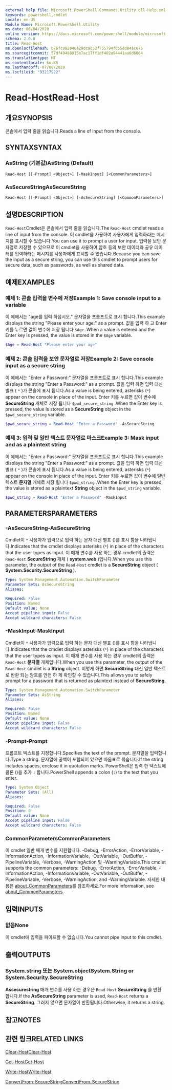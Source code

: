 ```yaml
---
external help file: Microsoft.PowerShell.Commands.Utility.dll-Help.xml
keywords: powershell,cmdlet
Locale: en-US
Module Name: Microsoft.PowerShell.Utility
ms.date: 06/04/2020
online version: https://docs.microsoft.com/powershell/module/microsoft.powershell.utility/read-host?view=powershell-7.1&WT.mc_id=ps-gethelp
schema: 2.0.0
title: Read-Host
ms.openlocfilehash: b76fc092046a29dcad52f755794fd55dd84ac675
ms.sourcegitcommit: 57df49488015e7ac17ff1df402a94441aa6d6064
ms.translationtype: MT
ms.contentlocale: ko-KR
ms.lasthandoff: 07/08/2020
ms.locfileid: "93217922"
---
```

# <span data-ttu-id="39658-103">Read-Host</span><span class="sxs-lookup"><span data-stu-id="39658-103">Read-Host</span></span>

## <span data-ttu-id="39658-104">개요</span><span class="sxs-lookup"><span data-stu-id="39658-104">SYNOPSIS</span></span>
<span data-ttu-id="39658-105">콘솔에서 입력 줄을 읽습니다.</span><span class="sxs-lookup"><span data-stu-id="39658-105">Reads a line of input from the console.</span></span>

## <span data-ttu-id="39658-106">SYNTAX</span><span class="sxs-lookup"><span data-stu-id="39658-106">SYNTAX</span></span>

### <span data-ttu-id="39658-107">AsString (기본값)</span><span class="sxs-lookup"><span data-stu-id="39658-107">AsString (Default)</span></span>

```
Read-Host [[-Prompt] <Object>] [-MaskInput] [<CommonParameters>]
```

### <span data-ttu-id="39658-108">AsSecureString</span><span class="sxs-lookup"><span data-stu-id="39658-108">AsSecureString</span></span>

```
Read-Host [[-Prompt] <Object>] [-AsSecureString] [<CommonParameters>]
```

## <span data-ttu-id="39658-109">설명</span><span class="sxs-lookup"><span data-stu-id="39658-109">DESCRIPTION</span></span>

<span data-ttu-id="39658-110">`Read-Host`Cmdlet은 콘솔에서 입력 줄을 읽습니다.</span><span class="sxs-lookup"><span data-stu-id="39658-110">The `Read-Host` cmdlet reads a line of input from the console.</span></span> <span data-ttu-id="39658-111">이 cmdlet을 사용하여 사용자에게 입력하라는 메시지를 표시할 수 있습니다.</span><span class="sxs-lookup"><span data-stu-id="39658-111">You can use it to prompt a user for input.</span></span> <span data-ttu-id="39658-112">입력을 보안 문자열로 저장할 수 있으므로 이 cmdlet을 사용하여 암호 등의 보안 데이터와 공유 데이터를 입력하라는 메시지를 사용자에게 표시할 수 있습니다.</span><span class="sxs-lookup"><span data-stu-id="39658-112">Because you can save the input as a secure string, you can use this cmdlet to prompt users for secure data, such as passwords, as well as shared data.</span></span>

## <span data-ttu-id="39658-113">예제</span><span class="sxs-lookup"><span data-stu-id="39658-113">EXAMPLES</span></span>

### <span data-ttu-id="39658-114">예제 1: 콘솔 입력을 변수에 저장</span><span class="sxs-lookup"><span data-stu-id="39658-114">Example 1: Save console input to a variable</span></span>

<span data-ttu-id="39658-115">이 예에서는 "age를 입력 하십시오." 문자열을 프롬프트로 표시 합니다.</span><span class="sxs-lookup"><span data-stu-id="39658-115">This example displays the string "Please enter your age:" as a prompt.</span></span> <span data-ttu-id="39658-116">값을 입력 하 고 Enter 키를 누르면 값이 변수에 저장 됩니다 `$Age` .</span><span class="sxs-lookup"><span data-stu-id="39658-116">When a value is entered and the Enter key is pressed, the value is stored in the `$Age` variable.</span></span>

```powershell
$Age = Read-Host "Please enter your age"
```

### <span data-ttu-id="39658-117">예제 2: 콘솔 입력을 보안 문자열로 저장</span><span class="sxs-lookup"><span data-stu-id="39658-117">Example 2: Save console input as a secure string</span></span>

<span data-ttu-id="39658-118">이 예에서는 "Enter a Password:" 문자열을 프롬프트로 표시 합니다.</span><span class="sxs-lookup"><span data-stu-id="39658-118">This example displays the string "Enter a Password:" as a prompt.</span></span> <span data-ttu-id="39658-119">값을 입력 하면 입력 대신 별표 ( `*` )가 콘솔에 표시 됩니다.</span><span class="sxs-lookup"><span data-stu-id="39658-119">As a value is being entered, asterisks (`*`) appear on the console in place of the input.</span></span> <span data-ttu-id="39658-120">Enter 키를 누르면 값이 변수에 **SecureString** 개체로 저장 됩니다 `$pwd_secure_string` .</span><span class="sxs-lookup"><span data-stu-id="39658-120">When the Enter key is pressed, the value is stored as a **SecureString** object in the `$pwd_secure_string` variable.</span></span>

```powershell
$pwd_secure_string = Read-Host "Enter a Password" -AsSecureString
```

### <span data-ttu-id="39658-121">예제 3: 입력 및 일반 텍스트 문자열로 마스크</span><span class="sxs-lookup"><span data-stu-id="39658-121">Example 3: Mask input and as a plaintext string</span></span>

<span data-ttu-id="39658-122">이 예에서는 "Enter a Password:" 문자열을 프롬프트로 표시 합니다.</span><span class="sxs-lookup"><span data-stu-id="39658-122">This example displays the string "Enter a Password:" as a prompt.</span></span> <span data-ttu-id="39658-123">값을 입력 하면 입력 대신 별표 ( `*` )가 콘솔에 표시 됩니다.</span><span class="sxs-lookup"><span data-stu-id="39658-123">As a value is being entered, asterisks (`*`) appear on the console in place of the input.</span></span> <span data-ttu-id="39658-124">Enter 키를 누르면 값이 변수에 일반 텍스트 **문자열** 개체로 저장 됩니다 `$pwd_string` .</span><span class="sxs-lookup"><span data-stu-id="39658-124">When the Enter key is pressed, the value is stored as a plaintext **String** object in the `$pwd_string` variable.</span></span>

```powershell
$pwd_string = Read-Host "Enter a Password" -MaskInput
```

## <span data-ttu-id="39658-125">PARAMETERS</span><span class="sxs-lookup"><span data-stu-id="39658-125">PARAMETERS</span></span>

### <span data-ttu-id="39658-126">-AsSecureString</span><span class="sxs-lookup"><span data-stu-id="39658-126">-AsSecureString</span></span>

<span data-ttu-id="39658-127">Cmdlet이 `*` 사용자가 입력으로 입력 하는 문자 대신 별표 ()를 표시 함을 나타냅니다.</span><span class="sxs-lookup"><span data-stu-id="39658-127">Indicates that the cmdlet displays asterisks (`*`) in place of the characters that the user types as input.</span></span> <span data-ttu-id="39658-128">이 매개 변수를 사용 하는 경우 cmdlet의 출력은 `Read-Host` **SecureString** 개체 ( **system.web** )입니다.</span><span class="sxs-lookup"><span data-stu-id="39658-128">When you use this parameter, the output of the `Read-Host` cmdlet is a **SecureString** object ( **System.Security.SecureString** ).</span></span>

```yaml
Type: System.Management.Automation.SwitchParameter
Parameter Sets: AsSecureString
Aliases:

Required: False
Position: Named
Default value: None
Accept pipeline input: False
Accept wildcard characters: False
```

### <span data-ttu-id="39658-129">-MaskInput</span><span class="sxs-lookup"><span data-stu-id="39658-129">-MaskInput</span></span>

<span data-ttu-id="39658-130">Cmdlet이 `*` 사용자가 입력으로 입력 하는 문자 대신 별표 ()를 표시 함을 나타냅니다.</span><span class="sxs-lookup"><span data-stu-id="39658-130">Indicates that the cmdlet displays asterisks (`*`) in place of the characters that the user types as input.</span></span> <span data-ttu-id="39658-131">이 매개 변수를 사용 하는 경우 cmdlet의 출력은 `Read-Host` **문자열** 개체입니다.</span><span class="sxs-lookup"><span data-stu-id="39658-131">When you use this parameter, the output of the `Read-Host` cmdlet is a **String** object.</span></span>
<span data-ttu-id="39658-132">이렇게 하면 **SecureString** 대신 일반 텍스트로 반환 되는 암호를 안전 하 게 확인할 수 있습니다.</span><span class="sxs-lookup"><span data-stu-id="39658-132">This allows you to safely prompt for a password that is returned as plaintext instead of **SecureString**.</span></span>

```yaml
Type: System.Management.Automation.SwitchParameter
Parameter Sets: AsString
Aliases:

Required: False
Position: Named
Default value: None
Accept pipeline input: False
Accept wildcard characters: False
```

### <span data-ttu-id="39658-133">-Prompt</span><span class="sxs-lookup"><span data-stu-id="39658-133">-Prompt</span></span>

<span data-ttu-id="39658-134">프롬프트 텍스트를 지정합니다.</span><span class="sxs-lookup"><span data-stu-id="39658-134">Specifies the text of the prompt.</span></span>
<span data-ttu-id="39658-135">문자열을 입력합니다.</span><span class="sxs-lookup"><span data-stu-id="39658-135">Type a string.</span></span>
<span data-ttu-id="39658-136">문자열에 공백이 포함되어 있으면 따옴표로 묶습니다.</span><span class="sxs-lookup"><span data-stu-id="39658-136">If the string includes spaces, enclose it in quotation marks.</span></span>
<span data-ttu-id="39658-137">PowerShell은 입력 한 텍스트에 콜론 ()을 추가 `:` 합니다.</span><span class="sxs-lookup"><span data-stu-id="39658-137">PowerShell appends a colon (`:`) to the text that you enter.</span></span>

```yaml
Type: System.Object
Parameter Sets: (All)
Aliases:

Required: False
Position: 0
Default value: None
Accept pipeline input: False
Accept wildcard characters: False
```

### <span data-ttu-id="39658-138">CommonParameters</span><span class="sxs-lookup"><span data-stu-id="39658-138">CommonParameters</span></span>

<span data-ttu-id="39658-139">이 cmdlet 일반 매개 변수를 지원합니다. -Debug, -ErrorAction, -ErrorVariable, -InformationAction, -InformationVariable, -OutVariable, -OutBuffer, -PipelineVariable, -Verbose, -WarningAction 및 -WarningVariable.</span><span class="sxs-lookup"><span data-stu-id="39658-139">This cmdlet supports the common parameters: -Debug, -ErrorAction, -ErrorVariable, -InformationAction, -InformationVariable, -OutVariable, -OutBuffer, -PipelineVariable, -Verbose, -WarningAction, and -WarningVariable.</span></span> <span data-ttu-id="39658-140">자세한 내용은 [about_CommonParameters](https://go.microsoft.com/fwlink/?LinkID=113216)를 참조하세요.</span><span class="sxs-lookup"><span data-stu-id="39658-140">For more information, see [about_CommonParameters](https://go.microsoft.com/fwlink/?LinkID=113216).</span></span>

## <span data-ttu-id="39658-141">입력</span><span class="sxs-lookup"><span data-stu-id="39658-141">INPUTS</span></span>

### <span data-ttu-id="39658-142">없음</span><span class="sxs-lookup"><span data-stu-id="39658-142">None</span></span>

<span data-ttu-id="39658-143">이 cmdlet에 입력을 파이프할 수 없습니다.</span><span class="sxs-lookup"><span data-stu-id="39658-143">You cannot pipe input to this cmdlet.</span></span>

## <span data-ttu-id="39658-144">출력</span><span class="sxs-lookup"><span data-stu-id="39658-144">OUTPUTS</span></span>

### <span data-ttu-id="39658-145">System.string 또는 System.object</span><span class="sxs-lookup"><span data-stu-id="39658-145">System.String or System.Security.SecureString</span></span>

<span data-ttu-id="39658-146">**Assecurestring** 매개 변수를 사용 하는 경우은 `Read-Host` **SecureString** 을 반환 합니다.</span><span class="sxs-lookup"><span data-stu-id="39658-146">If the **AsSecureString** parameter is used, `Read-Host` returns a **SecureString**.</span></span> <span data-ttu-id="39658-147">그러지 않으면 문자열이 반환됩니다.</span><span class="sxs-lookup"><span data-stu-id="39658-147">Otherwise, it returns a string.</span></span>

## <span data-ttu-id="39658-148">참고</span><span class="sxs-lookup"><span data-stu-id="39658-148">NOTES</span></span>

## <span data-ttu-id="39658-149">관련 링크</span><span class="sxs-lookup"><span data-stu-id="39658-149">RELATED LINKS</span></span>

[<span data-ttu-id="39658-150">Clear-Host</span><span class="sxs-lookup"><span data-stu-id="39658-150">Clear-Host</span></span>](../microsoft.powershell.core/clear-host.md)

[<span data-ttu-id="39658-151">Get-Host</span><span class="sxs-lookup"><span data-stu-id="39658-151">Get-Host</span></span>](Get-Host.md)

[<span data-ttu-id="39658-152">Write-Host</span><span class="sxs-lookup"><span data-stu-id="39658-152">Write-Host</span></span>](Write-Host.md)

[<span data-ttu-id="39658-153">ConvertFrom-SecureString</span><span class="sxs-lookup"><span data-stu-id="39658-153">ConvertFrom-SecureString</span></span>](../Microsoft.PowerShell.Security/ConvertFrom-SecureString.md)
